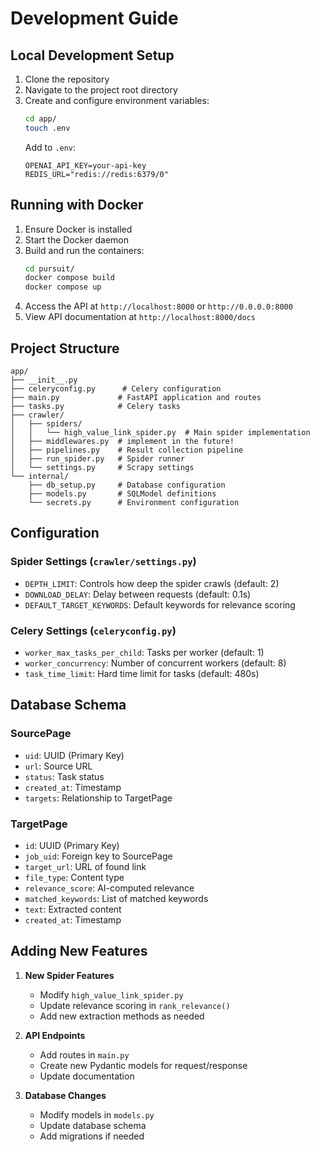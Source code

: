 # Development Guide

## Local Development Setup

1. Clone the repository
2. Navigate to the project root directory
3. Create and configure environment variables:
   ```bash
   cd app/
   touch .env
   ```
   Add to `.env`:
   ```
   OPENAI_API_KEY=your-api-key
   REDIS_URL="redis://redis:6379/0"
   ```

## Running with Docker

1. Ensure Docker is installed
2. Start the Docker daemon
3. Build and run the containers:
   ```bash
   cd pursuit/
   docker compose build
   docker compose up
   ```
4. Access the API at `http://localhost:8000` or `http://0.0.0.0:8000`
5. View API documentation at `http://localhost:8000/docs`

## Project Structure

```
app/
├── __init__.py
├── celeryconfig.py      # Celery configuration
├── main.py             # FastAPI application and routes
├── tasks.py            # Celery tasks
├── crawler/
│   ├── spiders/
│   │   └── high_value_link_spider.py  # Main spider implementation
│   ├── middlewares.py  # implement in the future!
│   ├── pipelines.py    # Result collection pipeline
│   ├── run_spider.py   # Spider runner
│   └── settings.py     # Scrapy settings
└── internal/
    ├── db_setup.py     # Database configuration
    ├── models.py       # SQLModel definitions
    └── secrets.py      # Environment configuration
```

## Configuration

### Spider Settings (`crawler/settings.py`)
- `DEPTH_LIMIT`: Controls how deep the spider crawls (default: 2)
- `DOWNLOAD_DELAY`: Delay between requests (default: 0.1s)
- `DEFAULT_TARGET_KEYWORDS`: Default keywords for relevance scoring

### Celery Settings (`celeryconfig.py`)
- `worker_max_tasks_per_child`: Tasks per worker (default: 1)
- `worker_concurrency`: Number of concurrent workers (default: 8)
- `task_time_limit`: Hard time limit for tasks (default: 480s)

## Database Schema

### SourcePage
- `uid`: UUID (Primary Key)
- `url`: Source URL
- `status`: Task status
- `created_at`: Timestamp
- `targets`: Relationship to TargetPage

### TargetPage
- `id`: UUID (Primary Key)
- `job_uid`: Foreign key to SourcePage
- `target_url`: URL of found link
- `file_type`: Content type
- `relevance_score`: AI-computed relevance
- `matched_keywords`: List of matched keywords
- `text`: Extracted content
- `created_at`: Timestamp

## Adding New Features

1. **New Spider Features**
   - Modify `high_value_link_spider.py`
   - Update relevance scoring in `rank_relevance()`
   - Add new extraction methods as needed

2. **API Endpoints**
   - Add routes in `main.py`
   - Create new Pydantic models for request/response
   - Update documentation

3. **Database Changes**
   - Modify models in `models.py`
   - Update database schema
   - Add migrations if needed


